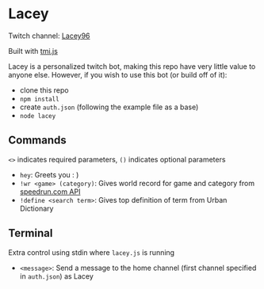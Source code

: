 # Lacey
Twitch channel: [Lacey96](https://twitch.tv/lacey96)

Built with [tmi.js](https://github.com/tmijs)

Lacey is a personalized twitch bot, making this repo have very little value to anyone else. However, if you wish to use this bot (or build off of it):
- clone this repo
- `npm install`
- create `auth.json` (following the example file as a base)
- `node lacey`

## Commands
`<>` indicates required parameters, `()` indicates optional parameters
- `hey`: Greets you : )
- `!wr <game> (category)`: Gives world record for game and category from [speedrun.com API](https://github.com/speedruncom/api)
- `!define <search term>`: Gives top definition of term from Urban Dictionary

## Terminal
Extra control using stdin where `lacey.js` is running
- `<message>`: Send a message to the home channel (first channel specified in `auth.json`) as Lacey
